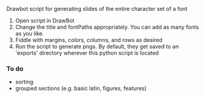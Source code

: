 Drawbot script for generating slides of the entire character set of a font


1. Open script in DrawBot
2. Change the title and fontPaths appropriately. You can add as many fonts as you like.
3. Fiddle with margins, colors, columns, and rows as desired
4. Run the script to generate pngs. By default, they get saved to an 'exports' directory wherever this python script is located


### To do

- sorting
- grouped sections (e.g. basic latin, figures, features)  